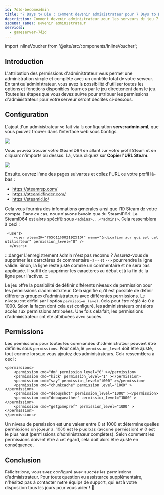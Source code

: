 ```yaml
---
id: 7d2d-becomeadmin
title: "7 Days to Die : Comment devenir administrateur pour 7 Days to Die"
description: Comment devenir administrateur pour les serveurs de jeu 7 Days to Die - Documentation ZAP-Hosting.com 
sidebar_label: Devenir administrateur
services:
  - gameserver-7d2d
---
```


import InlineVoucher from '@site/src/components/InlineVoucher';

## Introduction
L'attribution des permissions d'administrateur vous permet une administration simple et complète avec un contrôle total de votre serveur. En tant qu'administrateur, vous avez la possibilité d'utiliser toutes les options et fonctions disponibles fournies par le jeu directement dans le jeu. Toutes les étapes que vous devez suivre pour attribuer les permissions d'administrateur pour votre serveur seront décrites ci-dessous. 
<InlineVoucher />

## Configuration
L'ajout d'un administrateur se fait via la configuration **serveradmin.xml**, que vous pouvez trouver dans l'interface web sous Configs.

![](https://screensaver01.zap-hosting.com/index.php/s/wXpLL2qyZE2zCYa/preview)

Vous pouvez trouver votre SteamID64 en allant sur votre profil Steam et en cliquant n'importe où dessus. Là, vous cliquez sur **Copier l'URL Steam**. 

![](https://screensaver01.zap-hosting.com/index.php/s/Q9WJ8GwbHCmTRPx/preview)



Ensuite, ouvrez l'une des pages suivantes et collez l'URL de votre profil là-bas : 

- https://steamrep.com/
- https://steamidfinder.com/
- https://steamid.io/

Cela vous fournira des informations générales ainsi que l'ID Steam de votre compte. Dans ce cas, nous n'avons besoin que du SteamID64. Le SteamID64 est alors spécifié sous ``<admins>...</admins>``. Cela ressemblera à ceci :

```
 <users>
    <user steamID="76561198021925107" name="Indication sur qui est cet utilisateur" permission_level="0" />
  </users>
```

:::danger  L'enregistrement Admin n'est pas reconnu ? 
Assurez-vous de supprimer les caractères de commentaire `<!--` et `-->` pour rendre la ligne valide. Sinon, la ligne reste juste comme un commentaire et ne sera pas appliquée. Il suffit de supprimer les caractères au début et à la fin de la ligne pour l'activer.
:::

Le jeu offre la possibilité de définir différents niveaux de permission pour les permissions d'administrateur. Cela signifie qu'il est possible de définir différents groupes d'administrateurs avec différentes permissions. Le niveau est défini par l'option ``permission_level``. Cela peut être réglé de 0 à 1000. Selon la façon dont cela est configuré, les administrateurs ont alors accès aux permissions attribuées. Une fois cela fait, les permissions d'administrateur ont été attribuées avec succès. 



## Permissions

Les permissions pour toutes les commandes d'administrateur peuvent être définies sous ``permissions``. Pour cela, le ``permission_level`` doit être ajusté, tout comme lorsque vous ajoutez des administrateurs. Cela ressemblera à ceci :

```
<permissions>
	<permission cmd="dm" permission_level="0" ></permission>
	<permission cmd="kick" permission_level="1" ></permission>
	<permission cmd="say" permission_level="1000" ></permission>
    <permission cmd="chunkcache" permission_level="1000" ></permission>
    <permission cmd="debugshot" permission_level="1000" ></permission>
    <permission cmd="debugweather" permission_level="1000" ></permission>
    <permission cmd="getgamepref" permission_level="1000" ></permission>
</permissions>
```

Un niveau de permission est une valeur entre 0 et 1000 et détermine quelles permissions un joueur a. 1000 est le plus bas (aucune permission) et 0 est le plus haut (permissions d'administrateur complètes). Selon comment les permissions doivent être à cet égard, cela doit alors être ajusté en conséquence. 


## Conclusion

Félicitations, vous avez configuré avec succès les permissions d'administrateur. Pour toute question ou assistance supplémentaire, n'hésitez pas à contacter notre équipe de support, qui est à votre disposition tous les jours pour vous aider ! 🙂

<InlineVoucher />